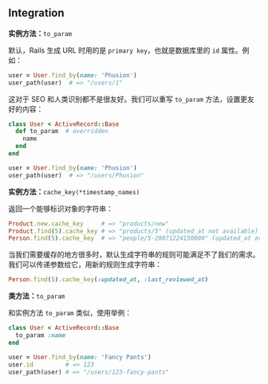 ## Integration

**实例方法：**`to_param`

默认，Rails 生成 URL 时用的是 `primary key`，也就是数据库里的 `id` 属性。例如：

```ruby
user = User.find_by(name: 'Phusion')
user_path(user)  # => "/users/1"
```

这对于 SEO 和人类识别都不是很友好。我们可以重写 `to_param` 方法，设置更友好的内容：

```ruby
class User < ActiveRecord::Base
  def to_param  # overridden
    name
  end
end

user = User.find_by(name: 'Phusion')
user_path(user)  # => "/users/Phusion"
```

**实例方法：**`cache_key(*timestamp_names)`

返回一个能够标识对象的字符串：

```ruby
Product.new.cache_key     # => "products/new"
Product.find(5).cache_key # => "products/5" (updated_at not available)
Person.find(5).cache_key  # => "people/5-20071224150000" (updated_at available)
```

当我们需要缓存的地方很多时，默认生成字符串的规则可能满足不了我们的需求。我们可以传递参数给它，用新的规则生成字符串：

```ruby
Person.find(5).cache_key(:updated_at, :last_reviewed_at)
```

**类方法：**`to_param`

和实例方法 `to_param` 类似，使用举例：

```ruby
class User < ActiveRecord::Base
  to_param :name
end

user = User.find_by(name: 'Fancy Pants')
user.id         # => 123
user_path(user) # => "/users/123-fancy-pants"
```
